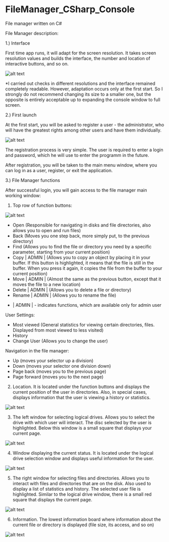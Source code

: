 # FileManager_CSharp_Console
File manager written on C# 

File Manager description:

1.) Interface

First time app runs, it will adapt for the screen resolution.
It takes screen resolution values and builds the interface,
the number and location of interactive buttons, and so on. 

![alt text](https://github.com/Sturmik/FileManager_CSharp_Console/blob/master/ShowcaseImages/MainMenu2.PNG?raw=true)

*I carried out checks in different resolutions and the interface remained completely readable.
However, adaptation occurs only at the first start. 
So I strongly do not recommend changing its size to a smaller one, 
but the opposite is entirely acceptable up to expanding the console window to full screen.

2.) First launch

At the first start, you will be asked to register a user - the administrator,
who will have the greatest rights among other users and have them individually.

![alt text](https://github.com/Sturmik/FileManager_CSharp_Console/blob/master/ShowcaseImages/LoginIn.PNG?raw=true)

The registration process is very simple. The user is required to enter a login and password, 
which he will use to enter the programm in the future.

After registration, you will be taken to the main menu window, 
where you can log in as a user, register, or exit the application.

3.) File Manager functions

After successful login, you will gain access to the file manager main working window:

1. Top row of function buttons:

![alt text](https://github.com/Sturmik/FileManager_CSharp_Console/blob/master/ShowcaseImages/MainFunctions.PNG?raw=true)

- Open (Responsible for navigating in disks and file directories, also allows you to open and run files)
- Back (Moves you one step back, more simply put, to the previous directory)
- Find (Allows you to find the file or directory you need by a specific parameter, starting from your current position)
- Copy | ADMIN | (Allows you to copy an object by placing it in your buffer. If this button is highlighted,
it means that the file is still in the buffer. When you press it again, it copies the file from the buffer to your current position)
- Move | ADMIN | (Almost the same as the previous button, except that it moves the file to a new location)
- Delete | ADMIN | (Allows you to delete a file or directory)
- Rename | ADMIN | (Allows you to rename the file)

* | ADMIN | - indicates functions, which are available only for admin user

User Settings:
- Most viewed (General statistics for viewing certain directories, files. Displayed from most viewed to less visited)
- History
- Change User (Allows you to change the user)

Navigation in the file manager:
- Up (moves your selector up a division)
- Down (moves your selector one division down)
- Page back (moves you to the previous page)
- Page forward (moves you to the next page)

2. Location. It is located under the function buttons and displays the current position of the user in directories.
Also, in special cases, displays information that the user is viewing a history or statistics.

![alt text](https://github.com/Sturmik/FileManager_CSharp_Console/blob/master/ShowcaseImages/InfoWindow.PNG?raw=true)

3. The left window for selecting logical drives. Allows you to select the drive with which user will interact.
The disc selected by the user is highlighted. Below this window is a small square that displays your current page.

![alt text](https://github.com/Sturmik/FileManager_CSharp_Console/blob/master/ShowcaseImages/DiscWindow.PNG?raw=true)

4. Window displaying the current status.
It is located under the logical drive selection window and displays useful information for the user.

![alt text](https://github.com/Sturmik/FileManager_CSharp_Console/blob/master/ShowcaseImages/StatusWindow.PNG?raw=true)

5. The right window for selecting files and directories. 
Allows you to interact with files and directories that are on the disk. 
Also used to display a list of statistics and history. The selected user file is highlighted. 
Similar to the logical drive window, there is a small red square that displays the current page.

![alt text](https://github.com/Sturmik/FileManager_CSharp_Console/blob/master/ShowcaseImages/FileWindow.PNG?raw=true)

6. Information. 
The lowest information board where information about the current file or directory is displayed 
(file size, its access, and so on)

![alt text](https://github.com/Sturmik/FileManager_CSharp_Console/blob/master/ShowcaseImages/FileInfo.PNG?raw=true)
